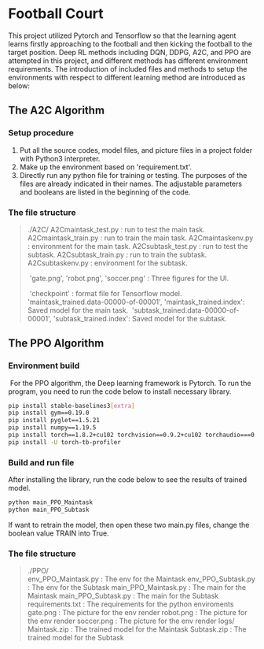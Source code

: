 # Football Court

This project utilized Pytorch and Tensorflow so that the learning agent learns firstly approaching to the football and then kicking the football to the target position. Deep RL methods including DQN, DDPG, A2C, and PPO are attempted in this project, and different methods has different environment requirements. The introduction of included files and methods to setup the environments with respect to different learning method are introduced as below:

## The A2C Algorithm

### Setup procedure

1. Put all the source codes, model files, and picture files in a project folder with Python3 interpreter.
2. Make up the environment based on 'requirement.txt'.
3. Directly run any python file for training or testing. The purposes of the files are already indicated in their names. The adjustable parameters and booleans are listed in the beginning of the code.

### The file structure

> ./A2C/
> 	A2Cmaintask_test.py							: run to test the main task.
> 	A2Cmaintask_train.py						   : run to train the main task.
> 	A2Cmaintaskenv.py							  : environment for the main task.
> 	A2Csubtask_test.py							   : run to test the subtask.
> 	A2Csubtask_train.py							 : run to train the subtask.
> 	A2Csubtaskenv.py								  : environment for the subtask.
>
> ​	'gate.png', 'robot.png', 'soccer.png'	: Three figures for the UI.
>
> ​	'checkpoint'											: format file for Tensorflow model.
> ​	'maintask_trained.data-00000-of-00001', 'maintask_trained.index': Saved model for 	the main task.
> ​	'subtask_trained.data-00000-of-00001', 'subtask_trained.index': Saved model for the subtask.

## The PPO Algorithm

### Environment build

​	For the PPO algorithm, the Deep learning framework is Pytorch. To run the program, you need to run the code below to install necessary library.

```bash
pip install stable-baselines3[extra]
pip install gym==0.19.0
pip install pyglet==1.5.21
pip install numpy==1.19.5
pip install torch==1.8.2+cu102 torchvision==0.9.2+cu102 torchaudio===0.8.2 -f https://download.pytorch.org/whl/lts/1.8/torch_lts.html
pip install -U torch-tb-profiler
```

### Build and run file

After installing the library, run the code below to see the results of trained model.

```bash
python main_PPO_Maintask
python main_PPO_Subtask
```

If want to retrain the model, then open these two main.py files, change the boolean value TRAIN into True.

### The file structure

> ./PPO/                                                   
> 	env_PPO_Maintask.py                    	   : The env for the Maintask
> 	env_PPO_Subtask.py              			    : The env for the Subtask
> 	main_PPO_Maintask.py					     : The main for the Maintask
> 	main_PPO_Subtask.py						   : The main for the Subtask
> 	requirements.txt								    : The requirements for the python enviroments
> 	gate.png												   : The picture for the env render
> 	robot.png												 : The picture for the env render
> 	soccer.png												: The picture for the env render
> 	logs/
> 		Maintask.zip										 : The trained model for the Maintask
> 		Subtask.zip										   : The trained model for the Subtask

